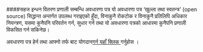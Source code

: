####सहज इन्धन वितरण प्रणाली सम्बन्धि अवधारणा पत्र 
यो अवधारणा पत्र ‘खुल्ला तथा स्वतन्त्र’ (open source) सिद्धान्त अन्तर्गत उपलब्ध गराइएको हुँदा, विनाकुनै रोकटोक र विनाकुनै प्रतिलिपि अधिकार नियन्त्रण, यसमा कुनैपनि परिवर्तन गर्न, सुधार गर्न तथा यो अवधारणा पत्रको आधारमा कुनैपनि प्रणाली विकसित गर्न सकिनेछ।

अवधारणा पत्र हेर्न तथा आफ्नो तर्फ बाट योगदान[गर्न यहाँ क्लिक ](https://github.com/himalikiran/A-Concept-Document-for-Fuel-Distribution-System/blob/gh-pages/index.md) गर्नुहोस
।
